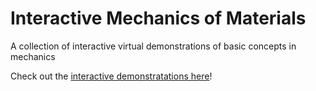# Interactive Mechanics of Materials
A collection of interactive virtual demonstrations of basic concepts in mechanics

Check out the [interactive demonstratations here](https://bdgiffin.github.io/Interactive-Mechanics-of-Materials/)!
